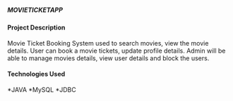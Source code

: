 ##### MOVIETICKETAPP #######

#### Project Description ####
   Movie Ticket Booking System used to search movies, view the movie details. User can book a movie tickets, update profile details. Admin will be able to manage movies details, view user details and block the users.
   
   #### Technologies Used ####
   
   *JAVA
   *MySQL
   *JDBC
